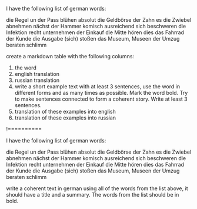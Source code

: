 I have the following list of german words:

die Regel
un
der Pass
blühen
absolut
die Geldbörse
der Zahn
es
die Zwiebel
abnehmen
nächst
der Hammer
komisch
ausreichend
sich beschweren
die Infektion
recht
unternehmen
der Einkauf
die Mitte
hören
dies
das Fahrrad
der Kunde
die Ausgabe
(sich) stoßen
das Museum, Museen
der Umzug
beraten
schlimm

create a markdown table with the following columns:

1. the word
2. english translation
3. russian translation
4. write a short example text with at least 3 sentences, use the word in different forms and as many times as possible. Mark the word bold. Try to make sentences connected to form a coherent story. Write at least 3 sentences.
5. translation of these examples into english
6. translation of these examples into russian

!==========


I have the following list of german words:

die Regel
un
der Pass
blühen
absolut
die Geldbörse
der Zahn
es
die Zwiebel
abnehmen
nächst
der Hammer
komisch
ausreichend
sich beschweren
die Infektion
recht
unternehmen
der Einkauf
die Mitte
hören
dies
das Fahrrad
der Kunde
die Ausgabe
(sich) stoßen
das Museum, Museen
der Umzug
beraten
schlimm

write a coherent text in german using all of the words from the list above, it should have a title and a summary. The words from the list should be in bold.